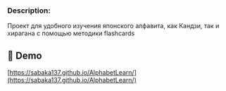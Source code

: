 ### Description:

Проект для удобного изучения японского алфавита, как Кандзи, так и хирагана с помощью методики flashcards

<h2>🚀 Demo</h2>

[https://sabaka137.github.io/AlphabetLearn/](https://sabaka137.github.io/AlphabetLearn/)
